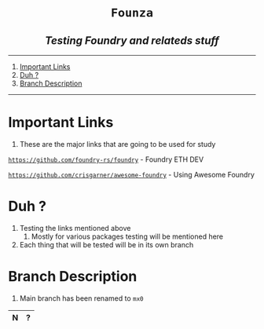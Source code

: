 <h1 align="center"><code>Founza</code></h1>
<h2 align="center"><i> Testing Foundry and relateds stuff </i></h2>

----
1. [Important Links](#important-links)
2. [Duh ?](#duh-)
3. [Branch Description](#branch-description)

----

# Important Links 

1. These are the major links that are going to be used for study

[`https://github.com/foundry-rs/foundry`](https://github.com/foundry-rs/foundry) - Foundry ETH DEV

[`https://github.com/crisgarner/awesome-foundry`](https://github.com/crisgarner/awesome-foundry) - Using Awesome Foundry 

# Duh ? 

1. Testing the links mentioned above 
   1. Mostly for various packages testing will be mentioned here 
2. Each thing that will be tested will be in its own branch 

# Branch Description 

1. Main branch has been renamed to `mx0`

N | ? 
|:--:|:--:|

